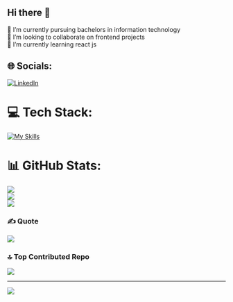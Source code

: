 ## Hi there 👋
🔭 I’m currently pursuing bachelors in information technology<br>👯 I’m looking to collaborate on frontend projects<br>🌱 I’m currently learning react js<br>



## 🌐 Socials:
[![LinkedIn](https://img.shields.io/badge/LinkedIn-%230077B5.svg?logo=linkedin&logoColor=white)](https://linkedin.com/in/madhumitha-a-249944270) 

# 💻 Tech Stack:
[![My Skills](https://skillicons.dev/icons?i=html,css,js,bootstrap,java,c)](https://skillicons.dev)


# 📊 GitHub Stats:
![](https://github-readme-stats.vercel.app/api?username=Madhumitha0704&theme=chartreuse-dark&hide_border=false&include_all_commits=false&count_private=false)<br/>
![](https://github-readme-streak-stats.herokuapp.com/?user=Madhumitha0704&theme=chartreuse-dark&hide_border=false)<br/>
![](https://github-readme-stats.vercel.app/api/top-langs/?username=Madhumitha0704&theme=chartreuse-dark&hide_border=false&include_all_commits=false&count_private=false&layout=compact)

### ✍️  Quote
![](https://quotes-github-readme.vercel.app/api?type=vetical&theme=tokyonight)

### 🔝 Top Contributed Repo
![](https://github-contributor-stats.vercel.app/api?username=Madhumitha0704&limit=5&theme=dark&combine_all_yearly_contributions=true)

---
[![](https://visitcount.itsvg.in/api?id=Madhumitha0704&icon=3&color=8)](https://visitcount.itsvg.in)

<!-- Proudly created with GPRM ( https://gprm.itsvg.in ) -->




